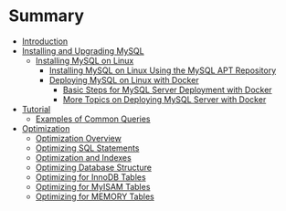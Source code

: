 # Summary

* [Introduction](README.md)
* [Installing and Upgrading MySQL](installing.md)
    * [Installing MySQL on Linux](linux-installation.md)
        * [Installing MySQL on Linux Using the MySQL APT Repository](linux-installation-apt-repo.md)
        * [Deploying MySQL on Linux with Docker](linux-installation-docker.md)
            * [Basic Steps for MySQL Server Deployment with Docker](docker-mysql-getting-started.md)
            * [
More Topics on Deploying MySQL Server with Docker](docker-mysql-more-topics.md)
* [Tutorial](tutorial.md)
    * [Examples of Common Queries](examples.md)
* [Optimization](optimization.md)
    * [Optimization Overview](optimize-overview.md)
    * [Optimizing SQL Statements](statement-optimization.md)
    * [Optimization and Indexes](optimization-indexes.md)
    * [Optimizing Database Structure](optimizing-database-structure.md)
    * [Optimizing for InnoDB Tables](optimizing-innodb.md)
    * [Optimizing for MyISAM Tables](optimizing-myisam.md)
    * [Optimizing for MEMORY Tables](optimizing-memory-tables.md)